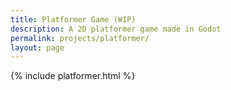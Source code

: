 ```yaml
---
title: Platformer Game (WIP)
description: A 2D platformer game made in Godot
permalink: projects/platformer/
layout: page
---
```

{% include platformer.html %}
